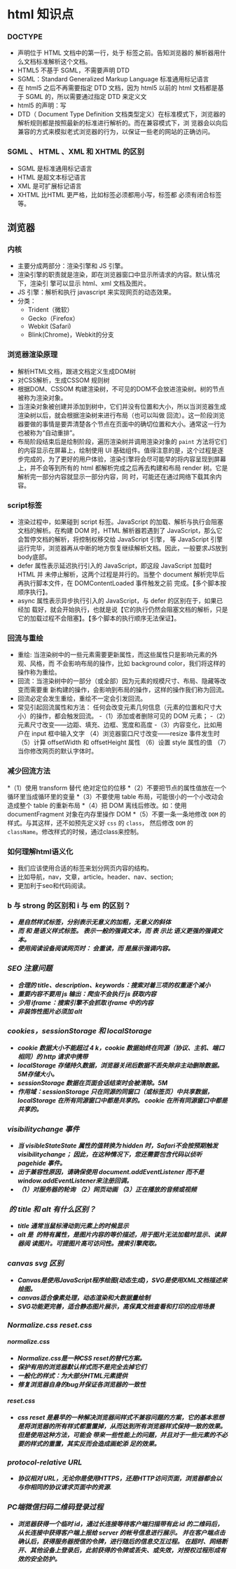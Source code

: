 # html 知识点

### DOCTYPE
* <!DOCTYPE>声明位于 HTML 文档中的第一行，处于 <html> 标签之前。告知浏览器的 解析器用什么文档标准解析这个文档。
* HTML5 不基于 SGML，不需要声明 DTD
* SGML：Standard Generalized Markup Language 标准通用标记语言
* 在 html5 之后不再需要指定 DTD 文档，因为 html5 以前的 html 文档都是基于 SGML 的，所以需要通过指定 DTD 来定义文
* html5 的声明：写 <!DOCTYPE HTML>
* DTD（ Document Type Definition 文档类型定义）在标准模式下，浏览器的解析规则都是按照最新的标准进行解析的。而在兼容模式下，浏 览器会以向后兼容的方式来模拟老式浏览器的行为，以保证一些老的网站的正确访问。

### SGML 、 HTML 、XML 和 XHTML 的区别
* SGML 是标准通用标记语言
* HTML 是超文本标记语言
* XML 是可扩展标记语言
* XHTML 比HTML 更严格，比如标签必须都用小写，标签都 必须有闭合标签等。

## 浏览器

### 内核
* 主要分成两部分：渲染引擎和 JS 引擎。
* 渲染引擎的职责就是渲染，即在浏览器窗口中显示所请求的内容。默认情况下，渲染引 擎可以显示 html、xml 文档及图片。
* JS 引擎：解析和执行 javascript 来实现网页的动态效果。
* 分类：
  - Trident（微软）
  - Gecko（Firefox）
  - Webkit (Safari)
  - Blink(Chrome)，Webkit的分支

### 浏览器渲染原理
* 解析HTML文档，跟进文档定义生成DOM树
* 对CSS解析，生成CSSOM 规则树
* 根据DOM、CSSOM 构建渲染树，不可见的DOM不会放进渲染树。树的节点被称为渲染对象。
* 当渲染对象被创建并添加到树中，它们并没有位置和大小，所以当浏览器生成渲染树以后，就会根据渲染树来进行布局（也可以叫做 回流）。这一阶段浏览器要做的事情是要弄清楚各个节点在页面中的确切位置和大小。通常这一行为也被称为“自动重排”。
* 布局阶段结束后是绘制阶段，遍历渲染树并调用渲染对象的 `paint` 方法将它们的内容显示在屏幕上，绘制使用 UI 基础组件。值得注意的是，这个过程是逐步完成的，为了更好的用户体验，渲染引擎将会尽可能早的将内容呈现到屏幕上，并不会等到所有的 html 都解析完成之后再去构建和布局 render 树。它是解析完一部分内容就显示一部分内容，同 时，可能还在通过网络下载其余内容。

### script标签
* 渲染过程中，如果碰到 script 标签。JavaScript 的加载、解析与执行会阻塞文档的解析。在构建 DOM 时，HTML 解析器若遇到了 JavaScript，那么它会暂停文档的解析，将控制权移交给 JavaScript 引擎， 等 JavaScript 引擎运行完毕，浏览器再从中断的地方恢复继续解析文档。因此，一般要求JS放到body底部。
* defer 属性表示延迟执行引入的 JavaScript，即这段 JavaScript 加载时 HTML 并 未停止解析，这两个过程是并行的。当整个 document 解析完毕后再执行脚本文件，在 DOMContentLoaded 事件触发之前 完成。【多个脚本按顺序执行】。
* async 属性表示异步执行引入的 JavaScript，与 defer 的区别在于，如果已经加 载好，就会开始执行，也就是说【它的执行仍然会阻塞文档的解析，只是它的加载过程不会阻塞】。【多个脚本的执行顺序无法保证】。

### 回流与重绘
* 重绘: 当渲染树中的一些元素需要更新属性，而这些属性只是影响元素的外观、风格，而 不会影响布局的操作，比如 background color，我们将这样的操作称为重绘。 
* 回流：当渲染树中的一部分（或全部）因为元素的规模尺寸、布局、隐藏等改变而需要重 新构建的操作，会影响到布局的操作，这样的操作我们称为回流。
* 回流必定会发生重绘，重绘不一定会引发回流。
* 常见引起回流属性和方法： 任何会改变元素几何信息（元素的位置和尺寸大小）的操作，都会触发回流。 
 -（1）添加或者删除可见的 DOM 元素； 
 -（2）元素尺寸改变——边距、填充、边框、宽度和高度 
 -（3）内容变化，比如用户在 input 框中输入文字 （4）浏览器窗口尺寸改变——resize 事件发生时 （5）计算 offsetWidth 和 offsetHeight 属性 （6）设置 style 属性的值 （7）当你修改网页的默认字体时。

### 减少回流方法
*（1）使用 transform 替代 绝对定位的位移
*（2）不要把节点的属性值放在一个循环里当成循环里的变量 
*（3）不要使用 table 布局，可能很小的一个小改动会造成整个 table 的重新布局 
*（4）把 DOM 离线后修改。如：使用 documentFragment 对象在内存里操作 DOM 
*（5）不要一条一条地修改 `DOM` 的样式。与其这样，还不如预先定义好 `css` 的 `class`， 然后修改 `DOM` 的 `className`。修改样式的时候，通过class来控制。

### 如何理解html语义化
* 我们应该使用合适的标签来划分网页内容的结构。
* 比如导航，nav，文章，article。header、nav、section; 
* 更加利于seo和代码阅读。

### b 与 strong 的区别和 i 与 em 的区别？
* <b> <i> 是自然样式标签，分别表示无意义的加粗，无意义的斜体
* 而 <em> 和 <strong> 是语义样式标签。 <em> 表示一般的强调文本，而 <strong> 表 示比 <em> 语义更强的强调文本。
* 使用阅读设备阅读网页时：<strong> 会重读，而 <b> 是展示强调内容。

### SEO 注意问题
* 合理的 title、description、keywords：搜索对着三项的权重逐个减小
* 重要内容不要用 js 输出：爬虫不会执行 js 获取内容 
* 少用 iframe：搜索引擎不会抓取 iframe 中的内容 
* 非装饰性图片必须加 alt 

### cookies，sessionStorage 和 localStorage
* cookie 数据大小不能超过 4 k，cookie 数据始终在同源（协议、主机、端口相同）的 http 请求中携带
* localStorage 存储持久数据，浏览器关闭后数据不丢失除非主动删除数据。5M存储大小。
* sessionStorage 数据在页面会话结束时会被清除。5M
* 作用域：sessionStorage 只在同源的同窗口（或标签页）中共享数据，localStorage 在所有同源窗口中都是共享的。 cookie 在所有同源窗口中都是共享的。

### visibilitychange 事件
* 当 visibleStateState 属性的值转换为 hidden 时，Safari不会按预期触发visibilitychange； 因此，在这种情况下，您还需要包含代码以侦听 pagehide 事件。
* 出于兼容性原因，请确保使用  document.addEventListener 而不是window.addEventListener来注册回调。
* （1）对服务器的轮询 （2）网页动画 （3）正在播放的音频或视频 

### <img> 的 title 和 alt 有什么区别？
* title 通常当鼠标滑动到元素上的时候显示
* alt 是 <img> 的特有属性，是图片内容的等价描述，用于图片无法加载时显示、读屏器阅 读图片。可提图片高可访问性。搜索引擎爬取。

### canvas svg 区别
* Canvas是使用JavaScript程序绘图(动态生成)，SVG是使用XML文档描述来绘图。
* canvas适合像素处理，动态渲染和大数据量绘制
* SVG功能更完善，适合静态图片展示，高保真文档查看和打印的应用场景

### Normalize.css reset.css
#### normalize.css
* Normalize.css是一种CSS reset的替代方案。
* 保护有用的浏览器默认样式而不是完全去掉它们
* 一般化的样式：为大部分HTML元素提供
* 修复浏览器自身的bug并保证各浏览器的一致性

#### reset.css
* css reset 是最早的一种解决浏览器间样式不兼容问题的方案，它的基本思想是将浏览器的所有样式都重置掉，从而达到所有浏览器样式保持一致的效果。但是使用这种方法，可能会 带来一些性能上的问题，并且对于一些元素的不必要的样式的重置，其实反而会造成画蛇添 足的效果。

### protocol-relative URL
* 协议相对 URL，无论你是使用HTTPS，还是HTTP访问页面，浏览器都会以与你相同的协议请求页面中的资源.

### PC端微信扫码二维码登录过程
* 浏览器获得一个临时 id，通过长连接等待客户端扫描带有此 id 的二维码后，从长连接中获得客户端上报给 server 的帐号信息进行展示。 并在客户端点击确认后，获得服务器授信的令牌，进行随后的信息交互过程。 在超时、网络断开、其他设备上登录后，此前获得的令牌或丢失、或失效，对授权过程形成有效的安全防护。


